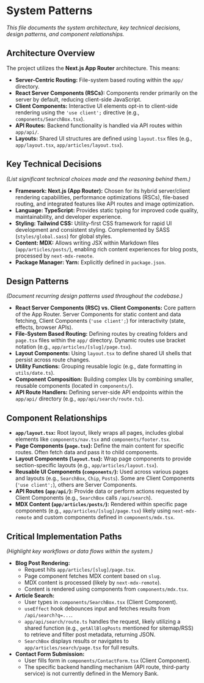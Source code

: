 # System Patterns

*This file documents the system architecture, key technical decisions, design patterns, and component relationships.*

## Architecture Overview

The project utilizes the **Next.js App Router** architecture. This means:
- **Server-Centric Routing:** File-system based routing within the `app/` directory.
- **React Server Components (RSCs):** Components render primarily on the server by default, reducing client-side JavaScript.
- **Client Components:** Interactive UI elements opt-in to client-side rendering using the `'use client';` directive (e.g., `components/SearchBox.tsx`).
- **API Routes:** Backend functionality is handled via API routes within `app/api/`.
- **Layouts:** Shared UI structures are defined using `layout.tsx` files (e.g., `app/layout.tsx`, `app/articles/layout.tsx`).

## Key Technical Decisions

*(List significant technical choices made and the reasoning behind them.)*
- **Framework: Next.js (App Router):** Chosen for its hybrid server/client rendering capabilities, performance optimizations (RSCs), file-based routing, and integrated features like API routes and image optimization.
- **Language: TypeScript:** Provides static typing for improved code quality, maintainability, and developer experience.
- **Styling: Tailwind CSS:** Utility-first CSS framework for rapid UI development and consistent styling. Complemented by SASS (`styles/global.sass`) for global styles.
- **Content: MDX:** Allows writing JSX within Markdown files (`app/articles/posts/`), enabling rich content experiences for blog posts, processed by `next-mdx-remote`.
- **Package Manager: Yarn:** Explicitly defined in `package.json`.

## Design Patterns

*(Document recurring design patterns used throughout the codebase.)*
- **React Server Components (RSC) vs. Client Components:** Core pattern of the App Router. Server Components for static content and data fetching, Client Components (`'use client';`) for interactivity (state, effects, browser APIs).
- **File-System Based Routing:** Defining routes by creating folders and `page.tsx` files within the `app/` directory. Dynamic routes use bracket notation (e.g., `app/articles/[slug]/page.tsx`).
- **Layout Components:** Using `layout.tsx` to define shared UI shells that persist across route changes.
- **Utility Functions:** Grouping reusable logic (e.g., date formatting in `utils/date.ts`).
- **Component Composition:** Building complex UIs by combining smaller, reusable components (located in `components/`).
- **API Route Handlers:** Defining server-side API endpoints within the `app/api/` directory (e.g., `app/api/search/route.ts`).

## Component Relationships

- **`app/layout.tsx`:** Root layout, likely wraps all pages, includes global elements like `components/nav.tsx` and `components/footer.tsx`.
- **Page Components (`page.tsx`):** Define the main content for specific routes. Often fetch data and pass it to child components.
- **Layout Components (`layout.tsx`):** Wrap page components to provide section-specific layouts (e.g., `app/articles/layout.tsx`).
- **Reusable UI Components (`components/`):** Used across various pages and layouts (e.g., `SearchBox`, `Chip`, `Posts`). Some are Client Components (`'use client';`), others are Server Components.
- **API Routes (`app/api/`):** Provide data or perform actions requested by Client Components (e.g., `SearchBox` calls `/api/search`).
- **MDX Content (`app/articles/posts/`):** Rendered within specific page components (e.g., `app/articles/[slug]/page.tsx`) likely using `next-mdx-remote` and custom components defined in `components/mdx.tsx`.

## Critical Implementation Paths

*(Highlight key workflows or data flows within the system.)*
- **Blog Post Rendering:**
  - Request hits `app/articles/[slug]/page.tsx`.
  - Page component fetches MDX content based on `slug`.
  - MDX content is processed (likely by `next-mdx-remote`).
  - Content is rendered using components from `components/mdx.tsx`.
- **Article Search:**
  - User types in `components/SearchBox.tsx` (Client Component).
  - `useEffect` hook debounces input and fetches results from `/api/search?q=...`.
  - `app/api/search/route.ts` handles the request, likely utilizing a shared function (e.g., `getAllBlogPosts` mentioned for sitemap/RSS) to retrieve and filter post metadata, returning JSON.
  - `SearchBox` displays results or navigates to `app/articles/search/page.tsx` for full results.
- **Contact Form Submission:**
  - User fills form in `components/ContactForm.tsx` (Client Component).
  - The specific backend handling mechanism (API route, third-party service) is not currently defined in the Memory Bank.
